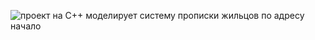 ![проект на C++ моделирует систему прописки жильцов по адресу  начало](https://github.com/user-attachments/assets/babab19a-e138-4173-a16e-f0cb78b4cc8d)
